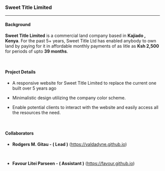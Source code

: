 ### Sweet Title Limited
-----

#### Background

**Sweet Title Limited** is a commercial land company based in **Kajiado , Kenya**. For the past 5+ years, Sweet Title Ltd has enabled anybody to own land by paying for it in affordable monthly payments of as litle as **Ksh 2,500** for periods of upto **39 months**.

<br/>

#### Project Details
+ A responsive website for Sweet Title Limited to replace the current one built over 5 years ago

+ Minimalistic design utilizing the company color scheme.

+ Enable potential clients to interact with the website and easily access all the resources the need.

<br/>

#### Collaborators

+ **Rodgers M. Gitau - ( Lead )**  (https://valdadyne.github.io)
<br/>

+ **Favour Litei Parseen - ( Assistant )** (https://favour.github.io)